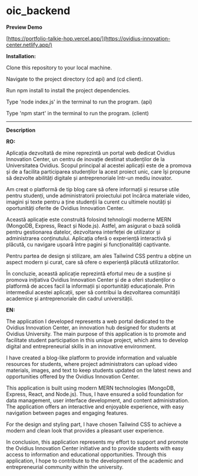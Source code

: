 # oic_backend

**Preview Demo**

[https://portfolio-talkie-hop.vercel.app/](https://ovidius-innovation-center.netlify.app/)

**Installation:**

Clone this repository to your local machine.

Navigate to the project directory (cd api) and (cd client).

Run npm install to install the project dependencies.

Type 'node index.js' in the terminal to run the program. (api)

Type 'npm start' in the terminal to run the program. (client)

---

**Description**

**RO:**


Aplicația dezvoltată de mine reprezintă un portal web dedicat Ovidius Innovation Center, un centru de inovație destinat studenților de la Universitatea Ovidius. Scopul principal al acestei aplicații este de a promova și de a facilita participarea studenților la acest proiect unic, care își propune să dezvolte abilități digitale și antreprenoriale într-un mediu inovator.

Am creat o platformă de tip blog care să ofere informații și resurse utile pentru studenți, unde administratorii proiectului pot încărca materiale video, imagini și texte pentru a ține studenții la curent cu ultimele noutăți și oportunități oferite de Ovidius Innovation Center.

Această aplicație este construită folosind tehnologii moderne MERN (MongoDB, Express, React și Node.js). Astfel, am asigurat o bază solidă pentru gestionarea datelor, dezvoltarea interfeței de utilizator și administrarea conținutului. Aplicația oferă o experiență interactivă și plăcută, cu navigare ușoară între pagini și funcționalități captivante.

Pentru partea de design și stilizare, am ales Tailwind CSS pentru a obține un aspect modern și curat, care să ofere o experiență plăcută utilizatorilor.

În concluzie, această aplicație reprezintă efortul meu de a susține și promova inițiativa Ovidius Innovation Center și de a oferi studenților o platformă de acces facil la informații și oportunități educaționale. Prin intermediul acestei aplicații, sper să contribui la dezvoltarea comunității academice și antreprenoriale din cadrul universității.

**EN:**


The application I developed represents a web portal dedicated to the Ovidius Innovation Center, an innovation hub designed for students at Ovidius University. The main purpose of this application is to promote and facilitate student participation in this unique project, which aims to develop digital and entrepreneurial skills in an innovative environment.

I have created a blog-like platform to provide information and valuable resources for students, where project administrators can upload video materials, images, and text to keep students updated on the latest news and opportunities offered by the Ovidius Innovation Center.

This application is built using modern MERN technologies (MongoDB, Express, React, and Node.js). Thus, I have ensured a solid foundation for data management, user interface development, and content administration. The application offers an interactive and enjoyable experience, with easy navigation between pages and engaging features.

For the design and styling part, I have chosen Tailwind CSS to achieve a modern and clean look that provides a pleasant user experience.

In conclusion, this application represents my effort to support and promote the Ovidius Innovation Center initiative and to provide students with easy access to information and educational opportunities. Through this application, I hope to contribute to the development of the academic and entrepreneurial community within the university.
